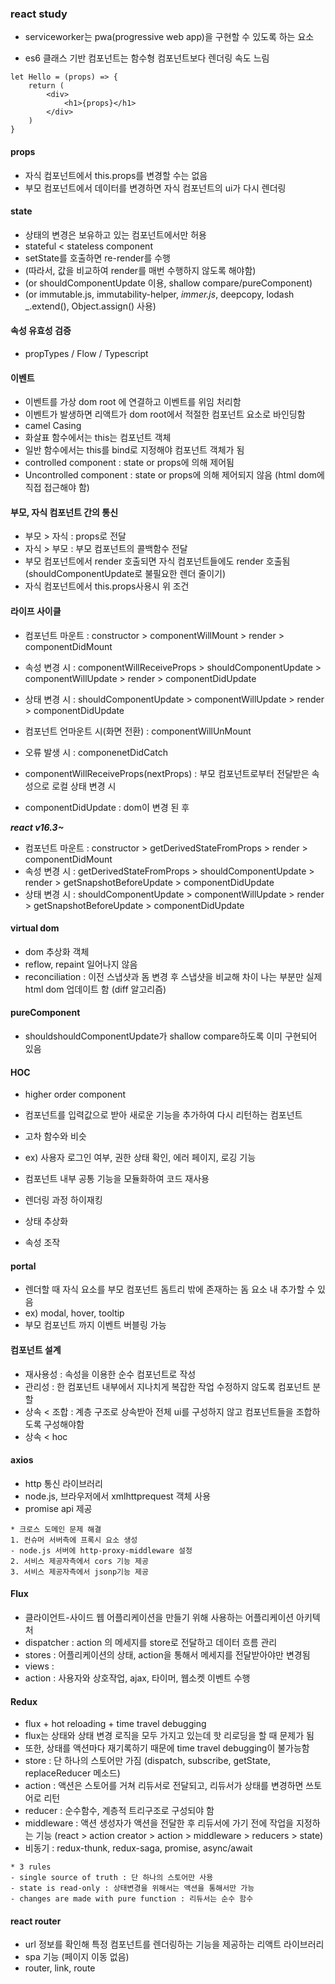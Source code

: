 ### react study

- serviceworker는 pwa(progressive web app)을 구현할 수 있도록 하는 요소

* es6 클래스 기반 컴포넌트는 함수형 컴포넌트보다 렌더링 속도 느림

```
let Hello = (props) => {
    return (
        <div>
            <h1>{props}</h1>
        </div>
    )
}

```

#### props

- 자식 컴포넌트에서 this.props를 변경할 수는 없음
- 부모 컴포넌트에서 데이터를 변경하면 자식 컴포넌트의 ui가 다시 렌더링

#### state

- 상태의 변경은 보유하고 있는 컴포넌트에서만 허용
- stateful < stateless component
- setState를 호출하면 re-render를 수행
- (따라서, 값을 비교하여 render를 매번 수행하지 않도록 해야함)
- (or shouldComponentUpdate 이용, shallow compare/pureComponent)
- (or immutable.js, immutability-helper, _immer.js_, deepcopy, lodash \_.extend(), Object.assign() 사용)

#### 속성 유효성 검증

- propTypes / Flow / Typescript

#### 이벤트

- 이벤트를 가상 dom root 에 연결하고 이벤트를 위임 처리함
- 이벤트가 발생하면 리액트가 dom root에서 적절한 컴포넌트 요소로 바인딩함
- camel Casing
- 화살표 함수에서는 this는 컴포넌트 객체
- 일반 함수에서는 this를 bind로 지정해야 컴포넌트 객체가 됨
- controlled component : state or props에 의해 제어됨
- Uncontrolled component : state or props에 의해 제어되지 않음 (html dom에 직접 접근해야 함)

#### 부모, 자식 컴포넌트 간의 통신

- 부모 > 자식 : props로 전달
- 자식 > 부모 : 부모 컴포넌트의 콜백함수 전달
- 부모 컴포넌트에서 render 호출되면 자식 컴포넌트들에도 render 호출됨 (shouldComponentUpdate로 불필요한 렌더 줄이기)
- 자식 컴포넌트에서 this.props사용시 위 조건

#### 라이프 사이클

- 컴포넌트 마운트 : constructor > componentWillMount > render > componentDidMount
- 속성 변경 시 : componentWillReceiveProps > shouldComponentUpdate > componentWillUpdate > render > componentDidUpdate
- 상태 변경 시 : shouldComponentUpdate > componentWillUpdate > render > componentDidUpdate
- 컴포넌트 언마운트 시(화면 전환) : componentWillUnMount
- 오류 발생 시 : componenetDidCatch

- componentWillReceiveProps(nextProps) : 부모 컴포넌트로부터 전달받은 속성으로 로컬 상태 변경 시
- componentDidUpdate : dom이 변경 된 후

**_react v16.3~_**

- 컴포넌트 마운트 : constructor > getDerivedStateFromProps > render > componentDidMount
- 속성 변경 시 : getDerivedStateFromProps > shouldComponentUpdate > render > getSnapshotBeforeUpdate > componentDidUpdate
- 상태 변경 시 : shouldComponentUpdate > componentWillUpdate > render > getSnapshotBeforeUpdate > componentDidUpdate

#### virtual dom

- dom 추상화 객체
- reflow, repaint 일어나지 않음
- reconciliation : 이전 스냅샷과 돔 변경 후 스냅샷을 비교해 차이 나는 부분만 실제 html dom 업데이트 함 (diff 알고리즘)

#### pureComponent

- shouldshouldComponentUpdate가 shallow compare하도록 이미 구현되어 있음

#### HOC

- higher order component
- 컴포넌트를 입력값으로 받아 새로운 기능을 추가하여 다시 리턴하는 컴포넌트
- 고차 함수와 비슷
- ex) 사용자 로그인 여부, 권한 상태 확인, 에러 페이지, 로깅 기능

- 컴포넌트 내부 공통 기능을 모듈화하여 코드 재사용
- 렌더링 과정 하이재킹
- 상태 추상화
- 속성 조작

#### portal

- 렌더할 때 자식 요소를 부모 컴포넌트 돔트리 밖에 존재하는 돔 요소 내 추가할 수 있음
- ex) modal, hover, tooltip
- 부모 컴포넌트 까지 이벤트 버블링 가능

#### 컴포넌트 설계

- 재사용성 : 속성을 이용한 순수 컴포넌트로 작성
- 관리성 : 한 컴포넌트 내부에서 지나치게 복잡한 작업 수정하지 않도록 컴포넌트 분할
- 상속 < 조합 : 계층 구조로 상속받아 전체 ui를 구성하지 않고 컴포넌트들을 조합하도록 구성해야함
- 상속 < hoc

#### axios

- http 통신 라이브러리
- node.js, 브라우저에서 xmlhttprequest 객체 사용
- promise api 제공

```
* 크로스 도메인 문제 해결
1. 컨슈머 서버측에 프록시 요소 생성
- node.js 서버에 http-proxy-middleware 설정
2. 서비스 제공자측에서 cors 기능 제공
3. 서비스 제공자측에서 jsonp기능 제공

```

#### Flux

- 클라이언트-사이드 웹 어플리케이션을 만들기 위해 사용하는 어플리케이션 아키텍처
- dispatcher : action 의 메세지를 store로 전달하고 데이터 흐름 관리
- stores : 어플리케이션의 상태, action을 통해서 메세지를 전달받아야만 변경됨
- views :
- action : 사용자와 상호작업, ajax, 타이머, 웹소켓 이벤트 수행

#### Redux

- flux + hot reloading + time travel debugging
- flux는 상태와 상태 변경 로직을 모두 가지고 있는데 핫 리로딩을 할 때 문제가 됨
- 또한, 상태를 액션마다 재기록하기 때문에 time travel debugging이 불가능함
- store : 단 하나의 스토어만 가짐 (dispatch, subscribe, getState, replaceReducer 메소드)
- action : 액션은 스토어를 거쳐 리듀서로 전달되고, 리듀서가 상태를 변경하면 쓰토어로 리턴
- reducer : 순수함수, 계층적 트리구조로 구성되야 함
- middleware : 액션 생성자가 액션을 전달한 후 리듀서에 가기 전에 작업을 지정하는 기능
  (react > action creator > action > middleware > reducers > state)
- 비동기 : redux-thunk, redux-saga, promise, async/await

```
* 3 rules
- single source of truth : 단 하나의 스토어만 사용
- state is read-only : 상태변경을 위해서는 액션을 통해서만 가능
- changes are made with pure function : 리듀서는 순수 함수
```

#### react router

- url 정보를 확인해 특정 컴포넌트를 렌더링하는 기능을 제공하는 리액트 라이브러리
- spa 기능 (페이지 이동 없음)
- router, link, route
